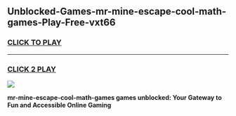 
## Unblocked-Games-mr-mine-escape-cool-math-games-Play-Free-vxt66
<h3>
<a href="https://premium76.site?title=mr-mine-escape-cool-math-games&ref=23A">CLICK TO PLAY</a></h3>
<hr>

<h3>
<a href="https://premium76.site?title=mr-mine-escape-cool-math-games&ref=23A">CLICK 2 PLAY</a>
  
</h3>

<a href="https://premium76.site?title=mr-mine-escape-cool-math-games&ref=23A"><img src="https://clearcache.store/games.png"></a>


**mr-mine-escape-cool-math-games games unblocked: Your Gateway to Fun and Accessible Online Gaming**
